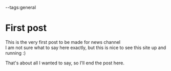 --tags:general

# First post
This is the very first post to be made for news channel  
I am not sure what to say here exactly, but this is nice to see this
site up and running :)  
  
That's about all I wanted to say, so I'll end the post here.
